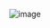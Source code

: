 ![image](https://user-images.githubusercontent.com/64565005/171326161-65cdb9f0-2df9-41c3-8ed4-41e806ff5890.png)
